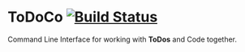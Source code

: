 # ToDoCo [![Build Status](https://travis-ci.com/jmeischner/todoco.svg?branch=master)](https://travis-ci.com/jmeischner/todoco)

Command Line Interface for working with **ToDos** and Code together.
